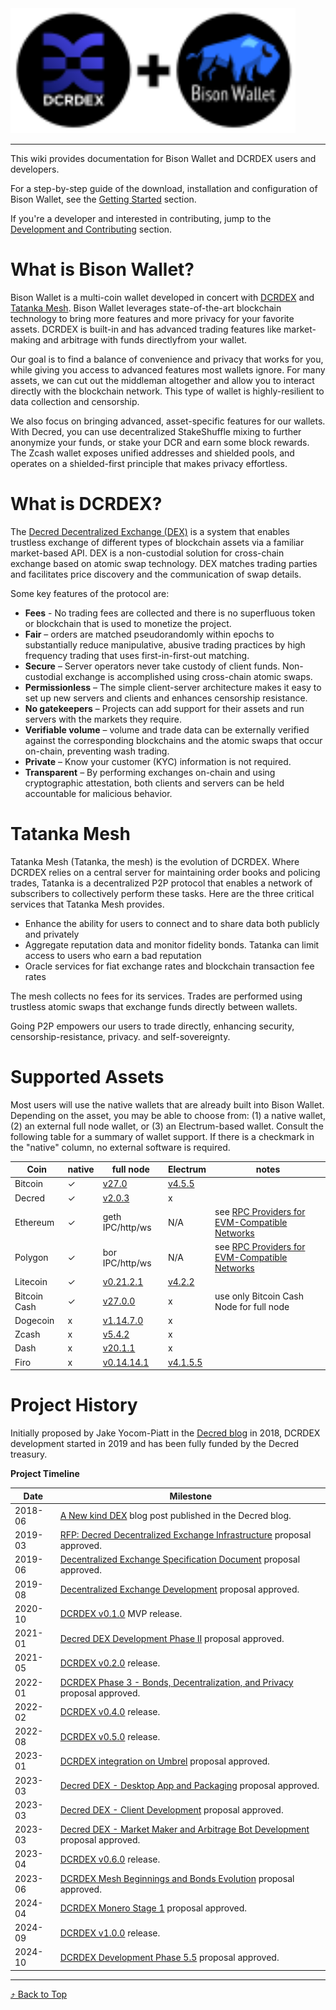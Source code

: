 <a id="top"/>

<img src="./images/logo_wide_v2.svg" alt="DCRDEX" width="456">

---

This wiki provides documentation for Bison Wallet and DCRDEX users and developers.

For a step-by-step guide of the download, installation and configuration of Bison Wallet,
see the [Getting Started](Getting-Started) section.

If you're a developer and interested in contributing, jump to the
 [Development and Contributing](Development-and-Contributing) section.

# What is Bison Wallet?

Bison Wallet is a multi-coin wallet developed in concert with [DCRDEX](#what-is-dcrdex)
and [Tatanka Mesh](#tatanka-mesh). Bison Wallet leverages state-of-the-art blockchain
technology to bring more features and more privacy for your favorite assets. DCRDEX is
built-in and has advanced trading features like market-making and arbitrage with funds
directlyfrom your wallet.

Our goal is to find a balance of convenience and privacy that works for you,
while giving you access to advanced features most wallets ignore. For many
assets, we can cut out the middleman altogether and allow you to interact
directly with the blockchain network. This type of wallet is highly-resilient to
data collection and censorship.

We also focus on bringing advanced, asset-specific features for our wallets.
With Decred, you can use decentralized StakeShuffle mixing to further anonymize
your funds, or stake your DCR and earn some block rewards. The Zcash wallet exposes
unified addresses and shielded pools, and operates on a shielded-first principle
that makes privacy effortless.

# What is DCRDEX?

The [Decred Decentralized Exchange (DEX)](https://dex.decred.org/) is a system
that enables trustless exchange of different types of blockchain assets via a
familiar market-based API. DEX is a non-custodial solution for cross-chain
exchange based on atomic swap technology. DEX matches trading parties and
facilitates price discovery and the communication of swap details.

Some key features of the protocol are:

- **Fees** - No trading fees are collected and there is no superfluous token
or blockchain that is used to monetize the project.
- **Fair** – orders are matched pseudorandomly within epochs to substantially
reduce manipulative, abusive trading practices by high frequency trading that
uses first-in-first-out matching.
- **Secure** – Server operators never take custody of client funds. Non-custodial
exchange is accomplished using cross-chain atomic swaps.
- **Permissionless** – The simple client-server architecture makes it easy to set
up new servers and clients and enhances censorship resistance.
- **No gatekeepers** – Projects can add support for their assets and run servers
with the markets they require.
- **Verifiable volume** – volume and trade data can be externally verified against
the corresponding blockchains and the atomic swaps that occur on-chain, preventing
wash trading.
- **Private** – Know your customer (KYC) information is not required.
- **Transparent** – By performing exchanges on-chain and using cryptographic
attestation, both clients and servers can be held accountable for malicious behavior.

# Tatanka Mesh

Tatanka Mesh (Tatanka, the mesh) is the evolution of DCRDEX. Where DCRDEX relies
on a central server for maintaining order books and policing trades, Tatanka is
a decentralized P2P protocol that enables a network of subscribers to
collectively perform these tasks. Here are the three critical services that
Tatanka Mesh provides.

- Enhance the ability for users to connect and to share data both publicly and privately
- Aggregate reputation data and monitor fidelity bonds. Tatanka can limit
access to users who earn a bad reputation
- Oracle services for fiat exchange rates and blockchain transaction fee rates

The mesh collects no fees for its services. Trades are performed using trustless
atomic swaps that exchange funds directly between wallets.

Going P2P empowers our users to trade directly, enhancing security,
censorship-resistance, privacy. and self-sovereignty.

# Supported Assets

Most users will use the native wallets that are already built into Bison Wallet.
Depending on the asset, you may be able to choose from: (1) a native
wallet, (2) an external full node wallet, or (3) an Electrum-based wallet.
Consult the following table for a summary of wallet support. If there is a
checkmark in the "native" column, no external software is required.

| Coin         | native | full node                                                   | Electrum                                                      | notes                                                                                             |
|--------------|--------|-------------------------------------------------------------|---------------------------------------------------------------|---------------------------------------------------------------------------------------------------|
| Bitcoin      | ✓      | [v27.0](https://bitcoincore.org/en/download/)               | [v4.5.5](https://electrum.org/)                               |                                                                                                   |
| Decred       | ✓      | [v2.0.3](https://github.com/decred/decred-release/releases) | x                                                             |                                                                                                   |
| Ethereum     | ✓      | geth IPC/http/ws                                            | N/A                                                           | see [RPC Providers for EVM-Compatible Networks](Wallet#rpc-providers-for-evm-compatible-networks) |
| Polygon      | ✓      | bor IPC/http/ws                                             | N/A                                                           | see [RPC Providers for EVM-Compatible Networks](Wallet#rpc-providers-for-evm-compatible-networks) |
| Litecoin     | ✓      | [v0.21.2.1](https://litecoin.org/)                          | [v4.2.2](https://electrum-ltc.org/)                           |                                                                                                   |
| Bitcoin Cash | ✓      | [v27.0.0](https://bitcoincashnode.org/)                     | x                                                             | use only Bitcoin Cash Node for full node                                                          |
| Dogecoin     | x      | [v1.14.7.0](https://dogecoin.com/)                          | x                                                             |                                                                                                   |
| Zcash        | x      | [v5.4.2](https://z.cash/download/)                          | x                                                             |                                                                                                   |
| Dash         | x      | [v20.1.1](https://github.com/dashpay/dash/releases)         | x                                                             |                                                                                                   |
| Firo         | x      | [v0.14.14.1](https://github.com/firoorg/firo/releases)      | [v4.1.5.5](https://github.com/firoorg/electrum-firo/releases) |                                                                                                   |

# Project History

Initially proposed by Jake Yocom-Piatt in the
[Decred blog](https://blog.decred.org/2018/06/05/A-New-Kind-of-DEX/) in 2018,
DCRDEX development started in 2019 and has been fully funded by the Decred treasury.

**Project Timeline**

| Date    | Milestone                                                                                                               |
|---------|-------------------------------------------------------------------------------------------------------------------------|
| 2018-06 | [A New kind DEX](https://blog.decred.org/2018/06/05/A-New-Kind-of-DEX/) blog post published in the Decred blog.         |
| 2019-03 | [RFP: Decred Decentralized Exchange Infrastructure](https://proposals.decred.org/record/3360c14) proposal approved.     |
| 2019-06 | [Decentralized Exchange Specification Document](https://proposals.decred.org/record/94cc1ee) proposal approved.         |
| 2019-08 | [Decentralized Exchange Development](https://proposals.decred.org/record/ad972c3) proposal approved.                    |
| 2020-10 | [DCRDEX v0.1.0](https://github.com/decred/dcrdex/releases/tag/release-v0.1.0) MVP release.                              |
| 2021-01 | [Decred DEX Development Phase II](https://proposals.decred.org/record/cbd0f92) proposal approved.                       |
| 2021-05 | [DCRDEX v0.2.0](https://github.com/decred/dcrdex/releases/tag/v0.2.0) release.                                          |
| 2022-01 | [DCRDEX Phase 3 - Bonds, Decentralization, and Privacy](https://proposals.decred.org/record/3326c82) proposal approved. |
| 2022-02 | [DCRDEX v0.4.0](https://github.com/decred/dcrdex/releases/tag/v0.4.0) release.                                          |
| 2022-08 | [DCRDEX v0.5.0](https://github.com/decred/dcrdex/releases/tag/v0.5.0) release.                                          |
| 2023-01 | [DCRDEX integration on Umbrel](https://proposals.decred.org/record/8d83046) proposal approved.                          |
| 2023-03 | [Decred DEX - Desktop App and Packaging](https://proposals.decred.org/record/ae7c4fe) proposal approved.                |
| 2023-03 | [Decred DEX - Client Development](https://proposals.decred.org/record/ca6b749) proposal approved.                       |
| 2023-03 | [Decred DEX - Market Maker and Arbitrage Bot Development](https://dcrdata.org/proposals) proposal approved.             |
| 2023-04 | [DCRDEX v0.6.0](https://github.com/decred/dcrdex/releases/tag/v0.6.0) release.                                          |
| 2023-06 | [DCRDEX Mesh Beginnings and Bonds Evolution](https://proposals.decred.org/record/4d2324b) proposal approved.            |
| 2024-04 | [DCRDEX Monero Stage 1](https://proposals.decred.org/record/fa0ea64) proposal approved.                                 |
| 2024-09 | [DCRDEX v1.0.0](https://github.com/decred/dcrdex/releases/tag/v0.6.0) release.                                          |
| 2024-10 | [DCRDEX Development Phase 5.5](https://proposals.decred.org/record/0d23788) proposal approved.                          |

---

[⤴ Back to Top](#top)
